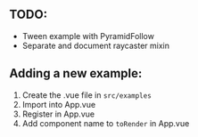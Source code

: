 ## TODO:

-   Tween example with PyramidFollow
-   Separate and document raycaster mixin

## Adding a new example:

1. Create the .vue file in `src/examples`
1. Import into App.vue
1. Register in App.vue
1. Add component name to `toRender` in App.vue
